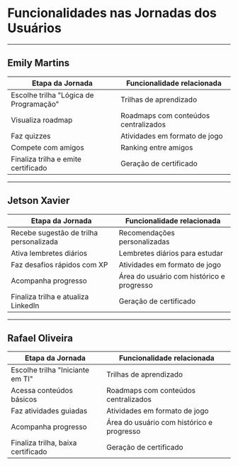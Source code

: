 # Funcionalidades nas Jornadas dos Usuários

---

## Emily Martins

| Etapa da Jornada                                      | Funcionalidade relacionada                            |
|------------------------------------------------------|------------------------------------------------------|
| Escolhe trilha "Lógica de Programação"               | Trilhas de aprendizado                               |
| Visualiza roadmap                                     | Roadmaps com conteúdos centralizados                 |
| Faz quizzes                                           | Atividades em formato de jogo                        |
| Compete com amigos                                    | Ranking entre amigos                                 |
| Finaliza trilha e emite certificado                   | Geração de certificado                               |

---

## Jetson Xavier

| Etapa da Jornada                                      | Funcionalidade relacionada                            |
|------------------------------------------------------|------------------------------------------------------|
| Recebe sugestão de trilha personalizada              | Recomendações personalizadas                         |
| Ativa lembretes diários                              | Lembretes diários para estudar                       |
| Faz desafios rápidos com XP                          | Atividades em formato de jogo                        |
| Acompanha progresso                                  | Área do usuário com histórico e progresso            |
| Finaliza trilha e atualiza LinkedIn                  | Geração de certificado                               |

---

## Rafael Oliveira

| Etapa da Jornada                                      | Funcionalidade relacionada                            |
|------------------------------------------------------|------------------------------------------------------|
| Escolhe trilha "Iniciante em TI"                     | Trilhas de aprendizado                               |
| Acessa conteúdos básicos                             | Roadmaps com conteúdos centralizados                 |
| Faz atividades guiadas                               | Atividades em formato de jogo                        |
| Acompanha progresso                                  | Área do usuário com histórico e progresso            |
| Finaliza trilha, baixa certificado                   | Geração de certificado                               |
